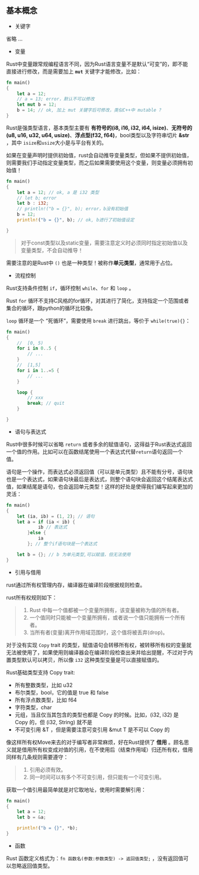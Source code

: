 ## 基本概念

- 关键字

省略 ...

- 变量

Rust中变量跟常规编程语言不同，因为Rust语言变量不是默认“可变”的，即不能直接进行修改，而是需要加上 **`mut`** 关键字才能修改，比如：

```rust
fn main()
{
    let a = 12;
    // a = 13; error，默认不可以修改
    let mut b = 12;
    b = 14; // ok, 加上 mut 关键字后可修改，类似C++中 mutable ?
}
```

Rust是强类型语言，基本类型主要有 **有符号的(i8, i16, i32, i64, isize)**、**无符号的(u8, u16, u32, u64, usize)**、**浮点型(f32, f64)**，bool类型以及字符串切片 **&str** ，其中 `isize`和`usize`大小是与平台有关的。

如果在变量声明时提供初始值，rust会自动推导变量类型，但如果不提供初始值，则需要我们手动指定变量类型，而之后如果需要使用这个变量，则变量必须拥有初始值！

```rust
fn main() 
{
    let a = 12; // ok, a 是 i32 类型
    // let b; error
    let b : i32;
    // println!("b = {}", b); error，b没有初始值
    b = 12;
    println!("b = {}", b); // ok, b进行了初始值设定

}
```

> 对于const类型以及static变量，需要注意定义时必须同时指定初始值以及变量类型，不会自动推导！

需要注意的是Rust中 `()` 也是一种类型！被称作**单元类型**，通常用于占位。

- 流程控制

Rust支持条件控制 `if`，循环控制 `while`、`for` 和 `loop` 。

Rust `for` 循环不支持C风格的for循环，对其进行了简化，支持指定一个范围或者集合的循环，跟python的循环比较像。

`loop` 循环是一个 “死循环”，需要使用 `break` 进行跳出，等价于 `while(true){}`：

```rust
fn main() 
{
    //  [0, 5)
    for i in 0..5 {
        // ...
    }
    //  [1,5]
    for i in 1..=5 {
        // ...
    }

    loop {
        // xxx
        break; // quit
    }

}
```

- 语句与表达式

Rust中很多时候可以省略 `return` 或者多余的赋值语句，这得益于Rust表达式返回一个值的作用。比如可以在函数结尾使用一个表达式代替`return`语句返回一个值。

语句是一个操作，而表达式必须返回值（可以是单元类型）且不能有分号，语句块也是一个表达式，如果语句块最后是表达式，则整个语句块会返回这个结尾表达式值，如果结尾是语句，也会返回单元类型！这样的好处是使得我们编写起来更加的灵活：

```rust
fn main()
{
    let (ia, ib) = (1, 2); // 语句
    let a = if (ia < ib) {
            ib // 表达式
        }else {
            ia
        }; // 整个if语句块是一个表达式

    let b = {}; // b 为单元类型,可以赋值，但无法使用
}
```

- 引用与借用

rust通过所有权管理内存，编译器在编译阶段根据规则检查。

rust所有权规则如下：
>   1. Rust 中每一个值都被一个变量所拥有，该变量被称为值的所有者。
>   2. 一个值同时只能被一个变量所拥有，或者说一个值只能拥有一个所有者。
>   3. 当所有者(变量)离开作用域范围时，这个值将被丢弃(drop)。

对于没有实现 `Copy` trait 的类型，赋值语句会转移所有权，被转移所有权的变量就无法被使用了，如果使用则编译器会在编译阶段检查出来并给出提醒，不过对于内置类型默认可以拷贝，所以像 `i32` 这种类型变量是可以直接赋值的。

Rust基础类型支持 Copy trait:
    
- 所有整数类型，比如 u32
- 布尔类型，bool，它的值是 true 和 false
- 所有浮点数类型，比如 f64
- 字符类型，char
- 元组，当且仅当其包含的类型也都是 Copy 的时候。比如，(i32, i32) 是 Copy 的，但 (i32, String) 就不是
- 不可变引用 &T ，但是需要注意可变引用 &mut T 是不可以 Copy 的

像这样所有权Move来去的对于编写者非常麻烦，好在Rust提供了 **借用** 。顾名思义就是借用所有权变成对值的引用，在不使用后（结束作用域）归还所有权，借用同样有几条规则需要遵守：

> 1. 引用必须有效。
> 2. 同一时间可以有多个不可变引用，但只能有一个可变引用。

获取一个值引用最简单就是对它取地址，使用时需要解引用：

```rust
fn main()
{
    let a = 12;
    let b = &a;

    println!("b = {}", *b);
}
```

- 函数

Rust 函数定义格式为：`fn 函数名(参数:参数类型) -> 返回值类型;` ，没有返回值可以忽略返回值类型。


